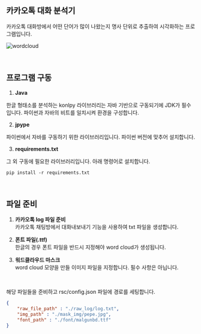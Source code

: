 ## 카카오톡 대화 분석기  

카카오톡 대화방에서 어떤 단어가 많이 나왔는지 명사 단위로 추출하여 시각화하는 프로그램입니다.

![wordcloud](https://user-images.githubusercontent.com/51525202/85218071-b128cf80-b3d1-11ea-95e8-67c0411fa811.png)

<br/>

## 프로그램 구동

1. **Java**    

한글 형태소를 분석하는 konlpy 라이브러리는 자바 기반으로 구동되기에 JDK가 필수입니다.
파이썬과 자바의 비트를 일치시켜 환경을 구성합니다.

2. **jpype**   

파이썬에서 자바를 구동하기 위한 라이브러리입니다. 파이썬 버전에 맞추어 설치합니다.

3. **requirements.txt**  

그 외 구동에 필요한 라이브러리입니다. 아래 명령어로 설치합니다.

``` 
pip install -r requirements.txt
```

<br/>

## 파일 준비  

1. **카카오톡 log 파일 준비**     
카카오톡 채팅방에서 대화내보내기 기능을 사용하여 txt 파일을 생성합니다.

2. **폰트 파일(.ttf)**   
한글의 경우 폰트 파일을 반드시 지정해야 word cloud가 생성됩니다.

3. **워드클라우드 마스크**   
word cloud 모양을 만들 이미지 파일을 지정합니다. 필수 사항은 아닙니다.

<br/>

해당 파일들을 준비하고 rsc/config.json 파일에 경로를 세팅합니다.

``` json
{
	"raw_file_path" : "./raw_log/log.txt",
	"img_path" : "./mask_img/pepe.jpg",
	"font_path" : "./font/malgunbd.ttf"
}
```